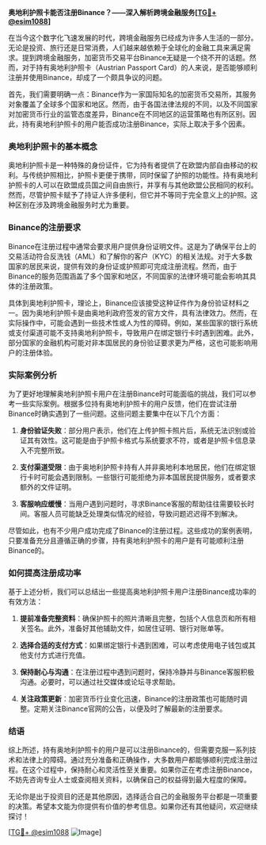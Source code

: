 **奥地利护照卡能否注册Binance？——深入解析跨境金融服务[[TG💪+ @esim1088](https://t.me/s/esim1088)]**

在当今这个数字化飞速发展的时代，跨境金融服务已经成为许多人生活的一部分。无论是投资、旅行还是日常消费，人们越来越依赖于全球化的金融工具来满足需求。提到跨境金融服务，加密货币交易平台Binance无疑是一个绕不开的话题。然而，对于持有奥地利护照卡（Austrian Passport Card）的人来说，是否能够顺利注册并使用Binance，却成了一个颇具争议的问题。

首先，我们需要明确一点：Binance作为一家国际知名的加密货币交易所，其服务对象覆盖了全球多个国家和地区。然而，由于各国法律法规的不同，以及不同国家对加密货币行业的监管态度差异，Binance在不同地区的运营策略也有所区别。因此，持有奥地利护照卡的用户能否成功注册Binance，实际上取决于多个因素。

### 奥地利护照卡的基本概念

奥地利护照卡是一种特殊的身份证件，它为持有者提供了在欧盟内部自由移动的权利。与传统护照相比，护照卡更便于携带，同时保留了护照的功能性。持有奥地利护照卡的人可以在欧盟成员国之间自由旅行，并享有与其他欧盟公民相同的权利。然而，尽管护照卡赋予了持证人许多便利，但它并不等同于完全意义上的护照。这种区别在涉及跨境金融服务时尤为重要。

### Binance的注册要求

Binance在注册过程中通常会要求用户提供身份证明文件。这是为了确保平台上的交易活动符合反洗钱（AML）和了解你的客户（KYC）的相关法规。对于大多数国家的居民来说，提供有效的身份证或护照即可完成注册流程。然而，由于Binance的服务范围涵盖了多个国家和地区，不同国家的法律环境可能会影响其具体的注册政策。

具体到奥地利护照卡，理论上，Binance应该接受这种证件作为身份验证材料之一。因为奥地利护照卡是由奥地利政府签发的官方文件，具有法律效力。然而，在实际操作中，可能会遇到一些技术性或人为性的障碍。例如，某些国家的银行系统或支付渠道可能不支持奥地利护照卡，导致用户在绑定银行卡时遇到困难。此外，部分国家的金融机构可能对非本国居民的身份验证要求更为严格，这也可能影响用户的注册体验。

### 实际案例分析

为了更好地理解奥地利护照卡用户在注册Binance时可能面临的挑战，我们可以参考一些实际案例。根据多位持有奥地利护照卡的用户反馈，他们在尝试注册Binance时确实遇到了一些问题。这些问题主要集中在以下几个方面：

1. **身份验证失败**：部分用户表示，他们在上传护照卡照片后，系统无法识别或验证其有效性。这可能是由于护照卡格式与系统要求不符，或者是护照卡信息录入不完整所致。
   
2. **支付渠道受限**：由于奥地利护照卡持有人并非奥地利本地居民，他们在绑定银行卡时可能会遇到限制。一些银行可能拒绝为非本国居民提供服务，或者要求额外的文件证明。

3. **客服响应缓慢**：当用户遇到问题时，寻求Binance客服的帮助往往需要较长时间。客服人员可能缺乏处理类似情况的经验，导致问题迟迟得不到解决。

尽管如此，也有不少用户成功完成了Binance的注册过程。这些成功的案例表明，只要准备充分且遵循正确的步骤，持有奥地利护照卡的用户是有可能顺利注册Binance的。

### 如何提高注册成功率

基于上述分析，我们可以总结出一些提高奥地利护照卡用户注册Binance成功率的有效方法：

1. **提前准备完整资料**：确保护照卡的照片清晰且完整，包括个人信息页和所有相关签名。此外，准备好其他辅助文件，如居住证明、银行对账单等。

2. **选择合适的支付方式**：如果绑定银行卡遇到困难，可以考虑使用电子钱包或其他支付方式进行充值。

3. **保持耐心与沟通**：在注册过程中遇到问题时，保持冷静并与Binance客服积极沟通。必要时，可以通过社交媒体或论坛寻求帮助。

4. **关注政策更新**：加密货币行业变化迅速，Binance的注册政策也可能随时调整。定期关注Binance官网的公告，以便及时了解最新的注册要求。

### 结语

综上所述，持有奥地利护照卡的用户是可以注册Binance的，但需要克服一系列技术和法律上的障碍。通过充分准备和正确操作，大多数用户都能够顺利完成注册过程。在这个过程中，保持耐心和灵活性至关重要。如果你正在考虑注册Binance，不妨先咨询专业人士或查阅相关资料，以确保自己的权益得到最大程度的保障。

无论你是出于投资目的还是其他原因，选择适合自己的金融服务平台都是一项重要的决策。希望本文能为你提供有价值的参考信息。如果你还有其他疑问，欢迎继续探讨！

[[TG💪+ @esim1088](https://t.me/s/esim1088) ![Image](https://i.postimg.cc/4NQfJmqS/Snipaste-2025-05-13-00-14-12.png)]